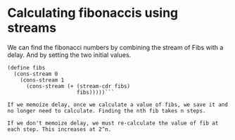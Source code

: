 # Calculating fibonaccis using streams

We can find the fibonacci numbers by combining the stream of Fibs with a delay. And by setting the two initial values. 

```
(define fibs
  (cons-stream 0
    (cons-stream 1
      (cons-stream (+ (stream-cdr fibs)
                      fibs)))))```

If we memoize delay, once we calculate a value of fibs, we save it and no longer need to calculate. Finding the nth fib takes n steps. 

If we don't memoize delay, we must re-calculate the value of fib at each step. This increases at 2^n. 
                      
